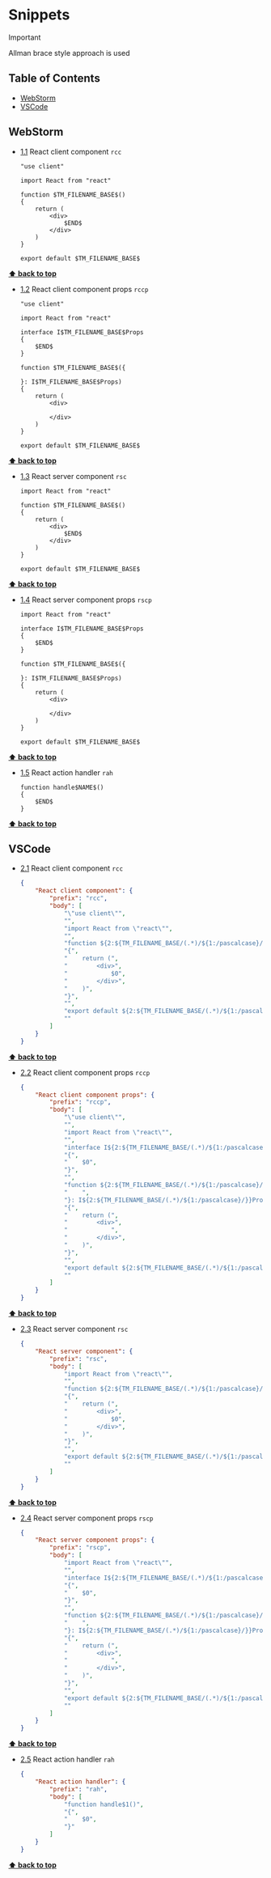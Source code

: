 # Snippets

> [!IMPORTANT]
> Allman brace style approach is used

## Table of Contents

-   [WebStorm](#webstorm)
-   [VSCode](#vscode)

## WebStorm

<a name="webstorm--rcc"></a>

-   [1.1](#webstorm--rcc) React client component `rcc`

    ```tsx
    "use client"

    import React from "react"

    function $TM_FILENAME_BASE$()
    {
        return (
            <div>
                $END$
            </div>
        )
    }

    export default $TM_FILENAME_BASE$
    ```

**[⬆️ back to top](#snippets)**

<a name="webstorm--rccp"></a>

-   [1.2](#webstorm--rccp) React client component props `rccp`

    ```tsx
    "use client"

    import React from "react"

    interface I$TM_FILENAME_BASE$Props
    {
        $END$
    }

    function $TM_FILENAME_BASE$({

    }: I$TM_FILENAME_BASE$Props)
    {
        return (
            <div>

            </div>
        )
    }

    export default $TM_FILENAME_BASE$
    ```

**[⬆️ back to top](#snippets)**

<a name="webstorm--rsc"></a>

-   [1.3](#webstorm--rsc) React server component `rsc`

    ```tsx
    import React from "react"

    function $TM_FILENAME_BASE$()
    {
        return (
            <div>
                $END$
            </div>
        )
    }

    export default $TM_FILENAME_BASE$
    ```

**[⬆️ back to top](#snippets)**

<a name="webstorm--rscp"></a>

-   [1.4](#webstorm--rscp) React server component props `rscp`

    ```tsx
    import React from "react"

    interface I$TM_FILENAME_BASE$Props
    {
        $END$
    }

    function $TM_FILENAME_BASE$({

    }: I$TM_FILENAME_BASE$Props)
    {
        return (
            <div>

            </div>
        )
    }

    export default $TM_FILENAME_BASE$
    ```

**[⬆️ back to top](#snippets)**

<a name="webstorm--rah"></a>

-   [1.5](#webstorm--rah) React action handler `rah`

    ```tsx
    function handle$NAME$()
    {
        $END$
    }
    ```

**[⬆️ back to top](#snippets)**

## VSCode

<a name="vscode--rcc"></a>

-   [2.1](#vscode--rcc) React client component `rcc`

    ```json
    {
        "React client component": {
            "prefix": "rcc",
            "body": [
                "\"use client\"",
                "",
                "import React from \"react\"",
                "",
                "function ${2:${TM_FILENAME_BASE/(.*)/${1:/pascalcase}/}}()",
                "{",
                "    return (",
                "        <div>",
                "            $0",
                "        </div>",
                "    )",
                "}",
                "",
                "export default ${2:${TM_FILENAME_BASE/(.*)/${1:/pascalcase}/}}",
                ""
            ]
        }
    }
    ```

**[⬆️ back to top](#snippets)**

<a name="vscode--rccp"></a>

-   [2.2](#vscode--rccp) React client component props `rccp`

    ```json
    {
        "React client component props": {
            "prefix": "rccp",
            "body": [
                "\"use client\"",
                "",
                "import React from \"react\"",
                "",
                "interface I${2:${TM_FILENAME_BASE/(.*)/${1:/pascalcase}/}}Props",
                "{",
                "    $0",
                "}",
                "",
                "function ${2:${TM_FILENAME_BASE/(.*)/${1:/pascalcase}/}}({",
                "    ",
                "}: I${2:${TM_FILENAME_BASE/(.*)/${1:/pascalcase}/}}Props)",
                "{",
                "    return (",
                "        <div>",
                "            ",
                "        </div>",
                "    )",
                "}",
                "",
                "export default ${2:${TM_FILENAME_BASE/(.*)/${1:/pascalcase}/}}",
                ""
            ]
        }
    }
    ```

**[⬆️ back to top](#snippets)**

<a name="vscode--rsc"></a>

-   [2.3](#vscode--rsc) React server component `rsc`

    ```json
    {
        "React server component": {
            "prefix": "rsc",
            "body": [
                "import React from \"react\"",
                "",
                "function ${2:${TM_FILENAME_BASE/(.*)/${1:/pascalcase}/}}()",
                "{",
                "    return (",
                "        <div>",
                "            $0",
                "        </div>",
                "    )",
                "}",
                "",
                "export default ${2:${TM_FILENAME_BASE/(.*)/${1:/pascalcase}/}}",
                ""
            ]
        }
    }
    ```

**[⬆️ back to top](#snippets)**

<a name="vscode--rscp"></a>

-   [2.4](#vscode--rscp) React server component props `rscp`

    ```json
    {
        "React server component props": {
            "prefix": "rscp",
            "body": [
                "import React from \"react\"",
                "",
                "interface I${2:${TM_FILENAME_BASE/(.*)/${1:/pascalcase}/}}Props",
                "{",
                "    $0",
                "}",
                "",
                "function ${2:${TM_FILENAME_BASE/(.*)/${1:/pascalcase}/}}({",
                "    ",
                "}: I${2:${TM_FILENAME_BASE/(.*)/${1:/pascalcase}/}}Props)",
                "{",
                "    return (",
                "        <div>",
                "            ",
                "        </div>",
                "    )",
                "}",
                "",
                "export default ${2:${TM_FILENAME_BASE/(.*)/${1:/pascalcase}/}}",
                ""
            ]
        }
    }
    ```

**[⬆️ back to top](#snippets)**

<a name="vscode--rah"></a>

-   [2.5](#vscode--rah) React action handler `rah`

    ```json
    {
        "React action handler": {
            "prefix": "rah",
            "body": [
                "function handle$1()",
                "{",
                "    $0",
                "}"
            ]
        }
    }
    ```

**[⬆️ back to top](#snippets)**

